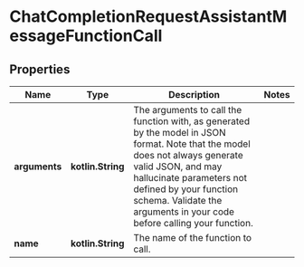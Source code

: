 
# ChatCompletionRequestAssistantMessageFunctionCall

## Properties
Name | Type | Description | Notes
------------ | ------------- | ------------- | -------------
**arguments** | **kotlin.String** | The arguments to call the function with, as generated by the model in JSON format. Note that the model does not always generate valid JSON, and may hallucinate parameters not defined by your function schema. Validate the arguments in your code before calling your function. | 
**name** | **kotlin.String** | The name of the function to call. | 



